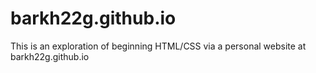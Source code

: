# barkh22g.github.io

This is an exploration of beginning HTML/CSS via a personal website at barkh22g.github.io
